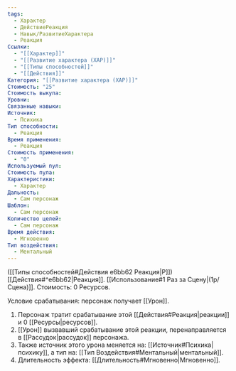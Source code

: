 ```yaml
---
tags:
  - Характер
  - ДействиеРеакция
  - Навык/РазвитиеХарактера
  - Реакция
Ссылки:
  - "[[Характер]]"
  - "[[Развитие характера (ХАР)]]"
  - "[[Типы способностей]]"
  - "[[Действия]]"
Категория: "[[Развитие характера (ХАР)]]"
Стоимость: "25"
Стоимость выкупа: 
Уровни: 
Связанные навыки: 
Источник:
  - Психика
Тип способности:
  - Реакция
Время применения:
  - Реакция
Стоимость применения:
  - "0"
Используемый пул: 
Стоимость пула: 
Характеристики:
  - Характер
Дальность:
  - Сам персонаж
Шаблон:
  - Сам персонаж
Количество целей:
  - Сам персонаж
Время действия:
  - Мгновенно
Тип воздействия:
  - Ментальный
---
```

([[Типы способностей#Действия e6bb62 Реакция|Р]]) [[Действия#^e6bb62|Реакция]]. [[Использование#1 Раз за Сцену|(1р/Сцена)]]. Стоимость: 0 Ресурсов.

Условие срабатывания: персонаж получает [[Урон]].

1. Персонаж тратит срабатывание этой [[Действия#Реакция|реакции]] и 0 [[Ресурсы|ресурсов]].  
2. [[Урон]] вызвавший срабатывание этой реакции, перенаправляется в [[Рассудок|рассудок]] персонажа. 
3. Также источник этого урона меняется на: [[Источник#Психика|психику]], а тип на: [[Тип Воздействия#Ментальный|ментальный]]. 
4. Длительность эффекта: [[Длительность#Мгновенно|Мгновенно]].